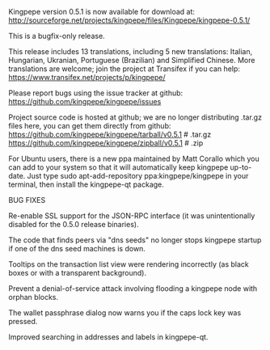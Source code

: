 Kingpepe version 0.5.1 is now available for download at:
http://sourceforge.net/projects/kingpepe/files/Kingpepe/kingpepe-0.5.1/

This is a bugfix-only release.

This release includes 13 translations, including 5 new translations:
Italian, Hungarian, Ukranian, Portuguese (Brazilian) and Simplified Chinese.
More translations are welcome; join the project at Transifex if you can help:
https://www.transifex.net/projects/p/kingpepe/

Please report bugs using the issue tracker at github:
https://github.com/kingpepe/kingpepe/issues

Project source code is hosted at github; we are no longer
distributing .tar.gz files here, you can get them
directly from github:
https://github.com/kingpepe/kingpepe/tarball/v0.5.1  # .tar.gz
https://github.com/kingpepe/kingpepe/zipball/v0.5.1  # .zip

For Ubuntu users, there is a new ppa maintained by Matt Corallo which
you can add to your system so that it will automatically keep
kingpepe up-to-date.  Just type
sudo apt-add-repository ppa:kingpepe/kingpepe
in your terminal, then install the kingpepe-qt package.


BUG FIXES

Re-enable SSL support for the JSON-RPC interface (it was unintentionally
disabled for the 0.5.0 release binaries).

The code that finds peers via "dns seeds" no longer stops kingpepe startup
if one of the dns seed machines is down.

Tooltips on the transaction list view were rendering incorrectly (as black boxes
or with a transparent background).

Prevent a denial-of-service attack involving flooding a kingpepe node with
orphan blocks.

The wallet passphrase dialog now warns you if the caps lock key was pressed.

Improved searching in addresses and labels in kingpepe-qt.
